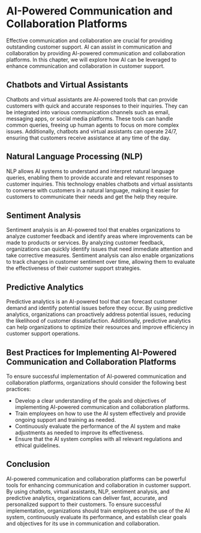 AI-Powered Communication and Collaboration Platforms
==================================================================================================================

Effective communication and collaboration are crucial for providing outstanding customer support. AI can assist in communication and collaboration by providing AI-powered communication and collaboration platforms. In this chapter, we will explore how AI can be leveraged to enhance communication and collaboration in customer support.

Chatbots and Virtual Assistants
-------------------------------

Chatbots and virtual assistants are AI-powered tools that can provide customers with quick and accurate responses to their inquiries. They can be integrated into various communication channels such as email, messaging apps, or social media platforms. These tools can handle common queries, freeing up human agents to focus on more complex issues. Additionally, chatbots and virtual assistants can operate 24/7, ensuring that customers receive assistance at any time of the day.

Natural Language Processing (NLP)
---------------------------------

NLP allows AI systems to understand and interpret natural language queries, enabling them to provide accurate and relevant responses to customer inquiries. This technology enables chatbots and virtual assistants to converse with customers in a natural language, making it easier for customers to communicate their needs and get the help they require.

Sentiment Analysis
------------------

Sentiment analysis is an AI-powered tool that enables organizations to analyze customer feedback and identify areas where improvements can be made to products or services. By analyzing customer feedback, organizations can quickly identify issues that need immediate attention and take corrective measures. Sentiment analysis can also enable organizations to track changes in customer sentiment over time, allowing them to evaluate the effectiveness of their customer support strategies.

Predictive Analytics
--------------------

Predictive analytics is an AI-powered tool that can forecast customer demand and identify potential issues before they occur. By using predictive analytics, organizations can proactively address potential issues, reducing the likelihood of customer dissatisfaction. Additionally, predictive analytics can help organizations to optimize their resources and improve efficiency in customer support operations.

Best Practices for Implementing AI-Powered Communication and Collaboration Platforms
------------------------------------------------------------------------------------

To ensure successful implementation of AI-powered communication and collaboration platforms, organizations should consider the following best practices:

* Develop a clear understanding of the goals and objectives of implementing AI-powered communication and collaboration platforms.
* Train employees on how to use the AI system effectively and provide ongoing support and training as needed.
* Continuously evaluate the performance of the AI system and make adjustments as needed to improve its effectiveness.
* Ensure that the AI system complies with all relevant regulations and ethical guidelines.

Conclusion
----------

AI-powered communication and collaboration platforms can be powerful tools for enhancing communication and collaboration in customer support. By using chatbots, virtual assistants, NLP, sentiment analysis, and predictive analytics, organizations can deliver fast, accurate, and personalized support to their customers. To ensure successful implementation, organizations should train employees on the use of the AI system, continuously evaluate its performance, and establish clear goals and objectives for its use in communication and collaboration.
